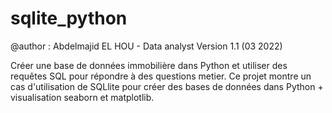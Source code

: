 # sqlite_python
@author : Abdelmajid EL HOU - Data analyst
Version 1.1 (03 2022)

Créer une base de données immobilière dans Python et utiliser des requêtes SQL pour répondre à des questions metier.
Ce projet montre un cas d'utilisation de SQLlite pour créer des bases de données dans Python + visualisation seaborn et matplotlib.
